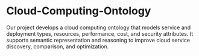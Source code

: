 # Cloud-Computing-Ontology
Our project develops a cloud computing ontology that models service and deployment types, resources, performance, cost, and security attributes. It supports semantic representation and reasoning to improve cloud service discovery, comparison, and optimization.
